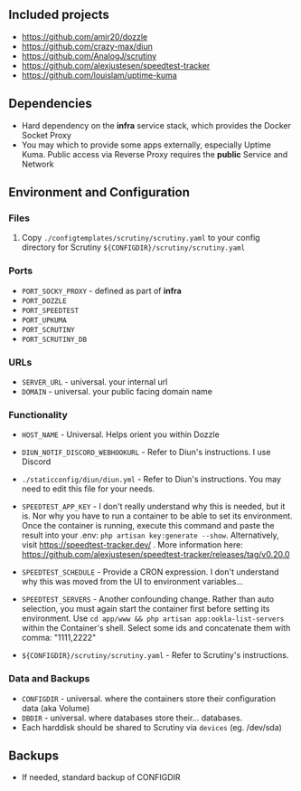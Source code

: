 ## Included projects

- https://github.com/amir20/dozzle
- https://github.com/crazy-max/diun
- https://github.com/AnalogJ/scrutiny
- https://github.com/alexjustesen/speedtest-tracker
- https://github.com/louislam/uptime-kuma

## Dependencies

- Hard dependency on the **infra** service stack, which provides the Docker Socket Proxy
- You may which to provide some apps externally, especially Uptime Kuma. Public access via Reverse Proxy requires the **public** Service and Network

## Environment and Configuration

### Files
1. Copy `./configtemplates/scrutiny/scrutiny.yaml` to your config directory for Scrutiny `${CONFIGDIR}/scrutiny/scrutiny.yaml`

### Ports

- `PORT_SOCKY_PROXY` - defined as part of **infra**
- `PORT_DOZZLE`
- `PORT_SPEEDTEST`
- `PORT_UPKUMA`
- `PORT_SCRUTINY`
- `PORT_SCRUTINY_DB`

### URLs
- `SERVER_URL` - universal. your internal url
- `DOMAIN` - universal. your public facing domain name

### Functionality
- `HOST_NAME` - Universal. Helps orient you within Dozzle
- `DIUN_NOTIF_DISCORD_WEBHOOKURL` - Refer to Diun's instructions. I use Discord
- `./staticconfig/diun/diun.yml` - Refer to Diun's instructions. You may need to edit this file for your needs.

- `SPEEDTEST_APP_KEY` - I don't really understand why this is needed, but it is. Nor why you have to run a container to be able to set its environment. Once the container is running, execute this command and paste the result into your .env: `php artisan key:generate --show`. Alternatively, visit https://speedtest-tracker.dev/ . More information here: https://github.com/alexjustesen/speedtest-tracker/releases/tag/v0.20.0
- `SPEEDTEST_SCHEDULE` - Provide a CRON expression. I don't understand why this was moved from the UI to environment variables...
- `SPEEDTEST_SERVERS` - Another confounding change. Rather than auto selection, you must again start the container first before setting its environment. Use `cd app/www && php artisan app:ookla-list-servers` within the Container's shell. Select some ids and concatenate them with comma: "1111,2222"

- `${CONFIGDIR}/scrutiny/scrutiny.yaml` - Refer to Scrutiny's instructions.


### Data and Backups
- `CONFIGDIR` - universal. where the containers store their configuration data (aka Volume)
- `DBDIR` - universal. where databases store their... databases. 
- Each harddisk should be shared to Scrutiny via `devices` (eg. /dev/sda)


## Backups
- If needed, standard backup of CONFIGDIR